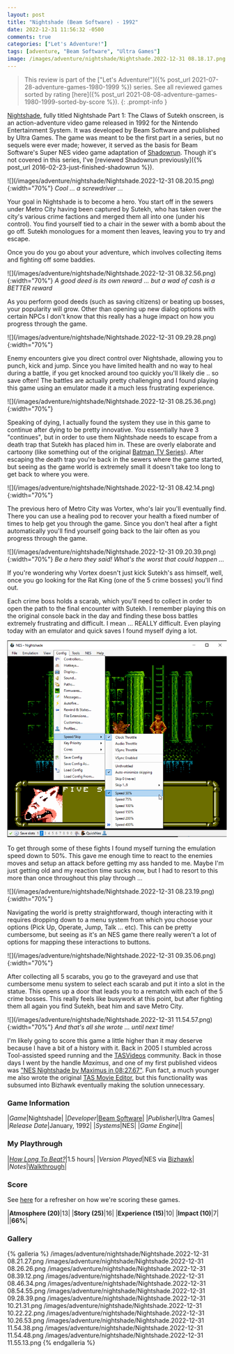 ```yaml
---
layout: post
title: "Nightshade (Beam Software) - 1992"
date: 2022-12-31 11:56:32 -0500
comments: true
categories: ["Let's Adventure!"]
tags: [adventure, "Beam Software", "Ultra Games"]
image: /images/adventure/nightshade/Nightshade.2022-12-31 08.18.17.png
---
```

> This review is part of the ["Let's Adventure!"]({% post_url 2021-07-28-adventure-games-1980-1999 %}) series. See all reviewed games sorted by rating [here]({% post_url 2021-08-08-adventure-games-1980-1999-sorted-by-score %}).
{: .prompt-info }

[Nightshade](https://en.wikipedia.org/wiki/Nightshade_(1992_video_game)), fully titled Nightshade Part 1: The Claws of Sutekh onscreen, is an action-adventure video game released in 1992 for the Nintendo Entertainment System. It was developed by Beam Software and published by Ultra Games. The game was meant to be the first part in a series, but no sequels were ever made; however, it served as the basis for Beam Software's Super NES video game adaptation of [Shadowrun](https://en.wikipedia.org/wiki/Shadowrun_(1993_video_game)). Though it's not covered in this series, I've [reviewed Shadowrun previously]({% post_url 2016-02-23-just-finished-shadowrun %}).

![](/images/adventure/nightshade/Nightshade.2022-12-31 08.20.15.png){:width="70%"}
_Cool ... a screwdriver ..._

Your goal in Nightshade is to become a hero. You start off in the sewers under Metro City having been captured by Sutekh, who has taken over the city's various crime factions and merged them all into one (under his control). You find yourself tied to a chair in the sewer with a bomb about the go off. Sutekh monologues for a moment then leaves, leaving you to try and escape.

Once you do you go about your adventure, which involves collecting items and fighting off some baddies.

![](/images/adventure/nightshade/Nightshade.2022-12-31 08.32.56.png){:width="70%"}
_A good deed is its own reward ... but a wad of cash is a BETTER reward_

As you perform good deeds (such as saving citizens) or beating up bosses, your popularity will grow. Other than opening up new dialog options with certain NPCs I don't know that this really has a huge impact on how you progress through the game.

![](/images/adventure/nightshade/Nightshade.2022-12-31 09.29.28.png){:width="70%"}

Enemy encounters give you direct control over Nightshade, allowing you to punch, kick and jump. Since you have limited health and no way to heal during a battle, if you get knocked around too quickly you'll likely die .. so save often! The battles are actually pretty challenging and I found playing this game using an emulator made it a much less frustrating experience.

![](/images/adventure/nightshade/Nightshade.2022-12-31 08.25.36.png){:width="70%"}

Speaking of dying, I actually found the system they use in this game to continue after dying to be pretty innovative. You essentially have 3 "continues", but in order to use them Nightshade needs to escape from a death trap that Sutekh has placed him in. These are overly elaborate and cartoony (like something out of the original [Batman TV Series](https://en.wikipedia.org/wiki/Batman_(TV_series))). After escaping the death trap you're back in the sewers where the game started, but seeing as the game world is extremely small it doesn't take too long to get back to where you were.

![](/images/adventure/nightshade/Nightshade.2022-12-31 08.42.14.png){:width="70%"}

The previous hero of Metro City was Vortex, who's lair you'll eventually find. There you can use a healing pod to recover your health a fixed number of times to help get you through the game. Since you don't heal after a fight automatically you'll find yourself going back to the lair often as you progress through the game.

![](/images/adventure/nightshade/Nightshade.2022-12-31 09.20.39.png){:width="70%"}
_Be a hero they said! What's the worst that could happen ..._

If you're wondering why Vortex doesn't just kick Sutekh's ass himself, well, once you go looking for the Rat King (one of the 5 crime bosses) you'll find out.

Each crime boss holds a scarab, which you'll need to collect in order to open the path to the final encounter with Sutekh. I remember playing this on the original console back in the day and finding these boss battles extremely frustrating and difficult. I mean ... REALLY difficult. Even playing today with an emulator and quick saves I found myself dying a lot.

![](/images/adventure/nightshade/bizhawk.png)

To get through some of these fights I found myself turning the emulation speed down to 50%. This gave me enough time to react to the enemies moves and setup an attack before getting my ass handed to me. Maybe I'm just getting old and my reaction time sucks now, but I had to resort to this more than once throughout this play through ...

![](/images/adventure/nightshade/Nightshade.2022-12-31 08.23.19.png){:width="70%"}

Navigating the world is pretty straightforward, though interacting with it requires dropping down to a menu system from which you choose your options (Pick Up, Operate, Jump, Talk ... etc). This can be pretty cumbersome, but seeing as it's an NES game there really weren't a lot of options for mapping these interactions to buttons.

![](/images/adventure/nightshade/Nightshade.2022-12-31 09.35.06.png){:width="70%"}

After collecting all 5 scarabs, you go to the graveyard and use that cumbersome menu system to select each scarab and put it into a slot in the statue. This opens up a door that leads you to a rematch with each of the 5 crime bosses. This really feels like busywork at this point, but after fighting them all again you find Sutekh, beat him and save Metro City.

![](/images/adventure/nightshade/Nightshade.2022-12-31 11.54.57.png){:width="70%"}
_And that's all she wrote ... until next time!_

I'm likely going to score this game a little higher than it may deserve because I have a bit of a history with it. Back in 2005 I stumbled across Tool-assisted speed running and the [TASVideos](https://tasvideos.org/) community. Back in those days I went by the handle _Maximus_, and one of my first published videos was ["NES Nightshade by Maximus in 08:27.67"](https://tasvideos.org/744M). Fun fact, a much younger me also wrote the original [TAS Movie Editor](https://tasvideos.org/Forum/Topics/4448), but this functionality was subsumed into Bizhawk eventually making the solution unnecessary.


### Game Information

|*Game*|Nightshade|
|*Developer*|[Beam Software](https://en.wikipedia.org/wiki/Beam_Software)|
|*Publisher*|Ultra Games|
|*Release Date*|January, 1992|
|*Systems*|NES|
|*Game Engine*||

### My Playthrough

|*[How Long To Beat?](https://howlongtobeat.com/game/6603)*|1.5 hours|
|*Version Played*|NES via [Bizhawk](https://github.com/TASEmulators/BizHawk)|
|*Notes*|[Walkthrough](https://www.ign.com/articles/2005/02/15/nightshade-walkthrough-519934)|

### Score

See [here](https://www.alexbevi.com/blog/2021/07/28/adventure-games-1980-1999/#scoring) for a refresher on how we're scoring these games.

|**Atmosphere (20)**|13|
|**Story (25)**|16|
|**Experience (15)**|10|
|**Impact (10)**|7|
||**66%**|

### Gallery

{% galleria %}
/images/adventure/nightshade/Nightshade.2022-12-31 08.21.27.png
/images/adventure/nightshade/Nightshade.2022-12-31 08.26.26.png
/images/adventure/nightshade/Nightshade.2022-12-31 08.39.12.png
/images/adventure/nightshade/Nightshade.2022-12-31 08.46.34.png
/images/adventure/nightshade/Nightshade.2022-12-31 08.54.55.png
/images/adventure/nightshade/Nightshade.2022-12-31 09.28.39.png
/images/adventure/nightshade/Nightshade.2022-12-31 10.21.31.png
/images/adventure/nightshade/Nightshade.2022-12-31 10.22.22.png
/images/adventure/nightshade/Nightshade.2022-12-31 10.26.53.png
/images/adventure/nightshade/Nightshade.2022-12-31 11.54.38.png
/images/adventure/nightshade/Nightshade.2022-12-31 11.54.48.png
/images/adventure/nightshade/Nightshade.2022-12-31 11.55.13.png
{% endgalleria %}